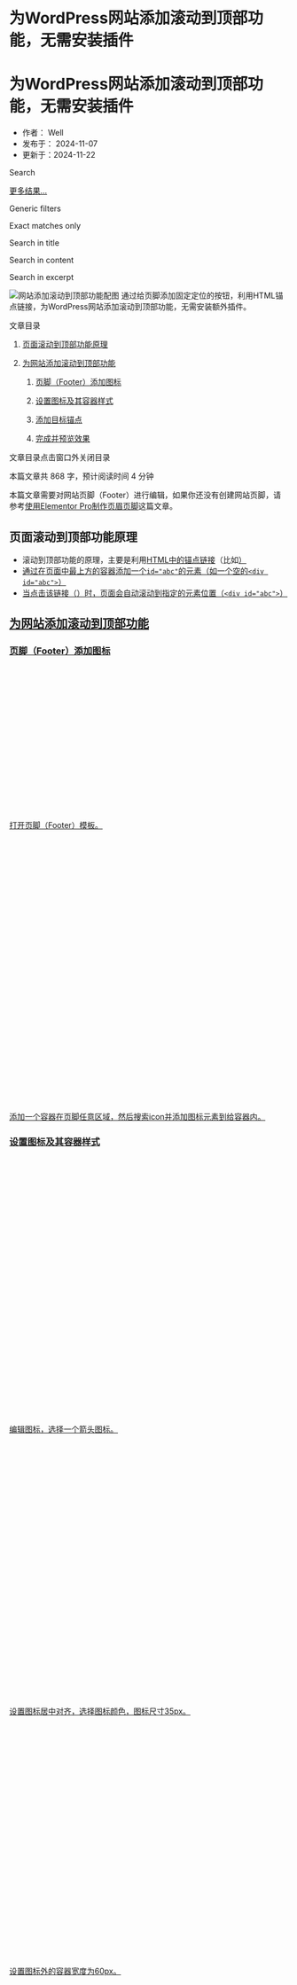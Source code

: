 # 为WordPress网站添加滚动到顶部功能，无需安装插件

# 为WordPress网站添加滚动到顶部功能，无需安装插件

-   作者： Well
-   发布于： 2024-11-07
-   更新于：2024-11-22

Search

[更多结果...](https://website-custom.com)

Generic filters

Exact matches only

Search in title

Search in content

Search in excerpt

![网站添加滚动到顶部功能配图](https://website-custom.com/wp-content/uploads/2024/11/回到顶部.svg)
通过给页脚添加固定定位的按钮，利用HTML锚点链接，为WordPress网站添加滚动到顶部功能，无需安装额外插件。

文章目录

1.  [页面滚动到顶部功能原理](#heading-vpgvhkmx2)
    
2.  [为网站添加滚动到顶部功能](#heading-qrc9xbllw)
    
    1.  [页脚（Footer）添加图标](#heading-97sytyn75)
        
    2.  [设置图标及其容器样式](#heading-uv2yj1p9p)
        
    3.  [添加目标锚点](#heading-89y7g3sz4)
        
    4.  [完成并预览效果](#heading-nledn9k3u)
        

[](#elementor-action%3Aaction%3Doff_canvas%3Aopen%26settings%3DeyJpZCI6IjNlNDZkNDMiLCJkaXNwbGF5TW9kZSI6Im9wZW4ifQ%3D%3D)

文章目录点击窗口外关闭目录

本篇文章共 868 字，预计阅读时间 4 分钟

本篇文章需要对网站页脚（Footer）进行编辑，如果你还没有创建网站页脚，请参考[使用Elementor Pro制作页眉页脚](https://website-custom.com/ele-pro-header-footer/)这篇文章。

## 页面滚动到顶部功能原理

-   滚动到顶部功能的原理，主要是利用[HTML中的锚点链接](https://www.w3.org/TR/html401/struct/links.html)（比如<a href=”#abc”>）
-   通过在页面中最上方的容器添加一个`id="abc"`的元素（如一个空的`<div id="abc">`）
-   当点击该链接（<a href=”#abc”>）时，页面会自动滚动到指定的元素位置（`<div id="abc">`）

## 为网站添加滚动到顶部功能

### 页脚（Footer）添加图标

![打开页脚模板](data:image/svg+xml,%3Csvg%20xmlns='http://www.w3.org/2000/svg'%20width='1024'%20height='533'%20viewBox='0%200%201024%20533'%3E%3C/svg%3E)

打开页脚（Footer）模板。

![添加图标元素](data:image/svg+xml,%3Csvg%20xmlns='http://www.w3.org/2000/svg'%20width='288'%20height='478'%20viewBox='0%200%20288%20478'%3E%3C/svg%3E)

添加一个容器在页脚任意区域，然后搜索icon并添加图标元素到给容器内。

### 设置图标及其容器样式

![设置箭头图标](data:image/svg+xml,%3Csvg%20xmlns='http://www.w3.org/2000/svg'%20width='304'%20height='467'%20viewBox='0%200%20304%20467'%3E%3C/svg%3E)

编辑图标，选择一个箭头图标。

![设置图标样式](data:image/svg+xml,%3Csvg%20xmlns='http://www.w3.org/2000/svg'%20width='293'%20height='461'%20viewBox='0%200%20293%20461'%3E%3C/svg%3E)

设置图标居中对齐，选择图标颜色，图标尺寸35px。

![设置容器宽度60px](data:image/svg+xml,%3Csvg%20xmlns='http://www.w3.org/2000/svg'%20width='287'%20height='421'%20viewBox='0%200%20287%20421'%3E%3C/svg%3E)

设置图标外的容器宽度为60px。

![设置图标外容器a链接](data:image/svg+xml,%3Csvg%20xmlns='http://www.w3.org/2000/svg'%20width='292'%20height='457'%20viewBox='0%200%20292%20457'%3E%3C/svg%3E)

设置图标外的容器HTML标签为a链接，链接内填写 #+任意字符（例如#backtop）。

![设置容器表框](data:image/svg+xml,%3Csvg%20xmlns='http://www.w3.org/2000/svg'%20width='295'%20height='573'%20viewBox='0%200%20295%20573'%3E%3C/svg%3E)

设置图标外的容器边框及边框圆角。

![打开容器高级设置](data:image/svg+xml,%3Csvg%20xmlns='http://www.w3.org/2000/svg'%20width='295'%20height='110'%20viewBox='0%200%20295%20110'%3E%3C/svg%3E)

![设置容器固定定位](data:image/svg+xml,%3Csvg%20xmlns='http://www.w3.org/2000/svg'%20width='282'%20height='362'%20viewBox='0%200%20282%20362'%3E%3C/svg%3E)

-   打开容器的高级设置
-   设置定位为固定
-   水平方向向右，偏移20px
-   垂直方向向下，偏移200px

预览一下样式：

![回到顶部按钮预览](data:image/svg+xml,%3Csvg%20xmlns='http://www.w3.org/2000/svg'%20width='175'%20height='190'%20viewBox='0%200%20175%20190'%3E%3C/svg%3E)

现在是一个不会随页面滚动的按钮样式，保存页脚模板。

### 添加目标锚点

![打开页眉Header模板](data:image/svg+xml,%3Csvg%20xmlns='http://www.w3.org/2000/svg'%20width='1286'%20height='203'%20viewBox='0%200%201286%20203'%3E%3C/svg%3E)

打开页眉Header模板。

![在页眉上方添加容器](data:image/svg+xml,%3Csvg%20xmlns='http://www.w3.org/2000/svg'%20width='1356'%20height='431'%20viewBox='0%200%201356%20431'%3E%3C/svg%3E)

在导航栏上方添加一个容器。

![容器高度设置为0](data:image/svg+xml,%3Csvg%20xmlns='http://www.w3.org/2000/svg'%20width='292'%20height='427'%20viewBox='0%200%20292%20427'%3E%3C/svg%3E)

设置这个容器的高度为0px。

![容器内距0，设置容器id](data:image/svg+xml,%3Csvg%20xmlns='http://www.w3.org/2000/svg'%20width='287'%20height='661'%20viewBox='0%200%20287%20661'%3E%3C/svg%3E)

-   设置这个容器的内距为0px。
-   CSS ID填写我们刚刚为页脚容器添加的锚链接：backtop（去掉#）

记得保存页眉模板。

### 完成并预览效果

这样，滚动到顶部效果就能实现了，我们到前台预览一下效果：

![效果预览GIF图](data:image/svg+xml,%3Csvg%20xmlns='http://www.w3.org/2000/svg'%20width='1560'%20height='856'%20viewBox='0%200%201560%20856'%3E%3C/svg%3E)
点击上方图片查看GIF动图

还推荐你看：

[WordPress插件分享](https://website-custom.com/plugins-share/)

[WordPress不使用插件添加视频的方法](https://website-custom.com/add-video/)

: ) 文章内容均为原创，转载须注明出处并添加原文链接，否则视为侵权

[外贸建站服务](https://website-custom.com/service/)

![](https://website-custom.com/wp-content/uploads/2025/06/外贸建站服务-1-800x571.webp)
提供专业外贸建站服务

[WordPress 插件下载](https://website-custom.com/resources/)

![WordPress建站资源下载](https://website-custom.com/wp-content/uploads/2024/09/WordPress建站资源下载.webp)
WordPress 插件下载，合理使用插件丰富网站功能

[外贸服务器推荐](https://website-custom.com/service/)

![WordPress服务器推荐，外贸专用VPS | 虚拟主机教程、测评](https://website-custom.com/wp-content/uploads/2025/06/server.webp)
WordPress专用VPS、虚拟主机推荐

文章标签

[CDN (4)](https://website-custom.com/tag/cdn/) [SEO (12)](https://website-custom.com/tag/seo/) [主题 (21)](https://website-custom.com/tag/theme/) [代码 (23)](https://website-custom.com/tag/code/) [创建模板 (13)](https://website-custom.com/tag/template-builder/) [功能实现 (61)](https://website-custom.com/tag/function-realization/) [域名 (8)](https://website-custom.com/tag/domain-name/) [宝塔面板 (9)](https://website-custom.com/tag/bt-panel/) [工具 (22)](https://website-custom.com/tag/tools/) [插件使用 (66)](https://website-custom.com/tag/plugins-use/) [服务器 (18)](https://website-custom.com/tag/server/) [网站安全 (6)](https://website-custom.com/tag/website-security/) [速度优化 (12)](https://website-custom.com/tag/speed-optimization/) [邮箱 (6)](https://website-custom.com/tag/email/)

文章推荐

![Vultr服务器购买教程配图 - well建站](data:image/svg+xml,%3Csvg%20xmlns='http://www.w3.org/2000/svg'%20width='150'%20height='150'%20viewBox='0%200%20150%20150'%3E%3C/svg%3E)

### [Vultr服务器购买教程，高性价比VPS服务器](https://website-custom.com/vultr-vps/)

![WordPress速度优化配图](data:image/svg+xml,%3Csvg%20xmlns='http://www.w3.org/2000/svg'%20width='150'%20height='150'%20viewBox='0%200%20150%20150'%3E%3C/svg%3E)

### [WordPress速度优化教程，谷歌测速100分](https://website-custom.com/speed-optimization/)

![WordPress如何管理B2B产品配图](data:image/svg+xml,%3Csvg%20xmlns='http://www.w3.org/2000/svg'%20width='150'%20height='150'%20viewBox='0%200%20150%20150'%3E%3C/svg%3E)

### [WordPress如何管理B2B产品？3种方法替代WooCommerce](https://website-custom.com/how-to-manage-b2b-products/)

![新网站怎么做SEO](data:image/svg+xml,%3Csvg%20xmlns='http://www.w3.org/2000/svg'%20width='150'%20height='150'%20viewBox='0%200%20150%20150'%3E%3C/svg%3E)

### [新网站怎么做SEO？给SEO新手的一些建议](https://website-custom.com/new-website-seo/)

文章目录

1.  [页面滚动到顶部功能原理](#heading-vpgvhkmx2)
    
2.  [为网站添加滚动到顶部功能](#heading-qrc9xbllw)
    
    1.  [页脚（Footer）添加图标](#heading-97sytyn75)
        
    2.  [设置图标及其容器样式](#heading-uv2yj1p9p)
        
    3.  [添加目标锚点](#heading-89y7g3sz4)
        
    4.  [完成并预览效果](#heading-nledn9k3u)
        

## 建站遇到问题？

联系我们获得技术支持

[快速了解](https://website-custom.com/support/)

[![联系我们获得免费技术咨询 、 付费技术支持](data:image/svg+xml,%3Csvg%20xmlns='http://www.w3.org/2000/svg'%20width='1536'%20height='592'%20viewBox='0%200%201536%20592'%3E%3C/svg%3E)

<img width="1536" height="592" src="https://website-custom.com/wp-content/uploads/2024/09/技术支持-1536x592.webp" class="attachment-1536x1536 size-1536x1536 wp-image-7962" alt="联系我们获得免费技术咨询 、 付费技术支持" srcset="https://website-custom.com/wp-content/uploads/2024/09/技术支持-1536x592.webp 1536w, https://website-custom.com/wp-content/uploads/2024/09/技术支持-500x193.webp 500w, https://website-custom.com/wp-content/uploads/2024/09/技术支持-800x308.webp 800w, https://website-custom.com/wp-content/uploads/2024/09/技术支持-300x116.webp 300w, https://website-custom.com/wp-content/uploads/2024/09/技术支持-768x296.webp 768w, https://website-custom.com/wp-content/uploads/2024/09/技术支持-18x7.webp 18w, https://website-custom.com/wp-content/uploads/2024/09/技术支持.webp 2000w" sizes="(max-width: 1536px) 100vw, 1536px" />

](https://website-custom.com/support/)

[上一页上一篇文章WordPress添加视频的2种方式，无需安装额外插件](https://website-custom.com/add-video/)

[下一篇文章注册Google Analytics账号，并带你了解GA操作界面下一页](https://website-custom.com/sign-in-ga/)

相关文章

[

![Elementor 无法进入编辑页面问题处理方法](data:image/svg+xml,%3Csvg%20xmlns='http://www.w3.org/2000/svg'%20width='500'%20height='500'%20viewBox='0%200%20500%20500'%3E%3C/svg%3E)

<img width="500" height="500" src="https://website-custom.com/wp-content/uploads/2025/08/Elementor-无法进入编辑页面问题处理方法-500x500.webp" class="attachment-medium size-medium wp-image-8844" alt="Elementor 无法进入编辑页面问题处理方法" />



](https://website-custom.com/elementor-malfunction/)

[Elementor 无法进入编辑页面问题处理方法](https://website-custom.com/elementor-malfunction/)

2025年 8月 15日

Elementor 无法进入编辑页面问题处理方法，本篇文章通过多种操作定位 Elementor 编辑器无法正常使用的问题，并提出具体的解决办法。

[

![Elementor V4 解读 | 测评，3.29.0 V4 Alpha版本重大更新](data:image/svg+xml,%3Csvg%20xmlns='http://www.w3.org/2000/svg'%20width='500'%20height='500'%20viewBox='0%200%20500%20500'%3E%3C/svg%3E)

<img width="500" height="500" src="https://website-custom.com/wp-content/uploads/2025/05/Elementor-Editor-V4.webp" class="attachment-medium size-medium wp-image-6771" alt="Elementor V4 解读 | 测评，3.29.0 V4 Alpha版本重大更新" />



](https://website-custom.com/elementor-v4-alpha-3-29-0/)

[Elementor V4 解读 | 测评，3.29.0 V4 Alpha版本重大更新](https://website-custom.com/elementor-v4-alpha-3-29-0/)

2025年 5月 21日

Elementor在2025年5月19日发布了3.29.0版本，该版本引入了下一代V4编辑器的Alpha版本，性能得到了提升，本篇文章带你了解ELementor V4的升级点。

[

![WordPress如何导入模板？Elementor使用模板快速搭建网站](data:image/svg+xml,%3Csvg%20xmlns='http://www.w3.org/2000/svg'%20width='500'%20height='500'%20viewBox='0%200%20500%20500'%3E%3C/svg%3E)

<img width="500" height="500" src="https://website-custom.com/wp-content/uploads/2025/04/template-500x500.webp" class="attachment-medium size-medium wp-image-6431" alt="WordPress如何导入模板？Elementor使用模板快速搭建网站" />



](https://website-custom.com/import-template/)

[WordPress如何导入模板？Elementor使用模板快速搭建网站](https://website-custom.com/import-template/)

2025年 5月 6日

WordPress如何导入模板？使用Elementor即可导入WP模板包，本篇教程还教你使用模板快速创建网站页面，对新手建站非常友好。

[

![Elementor超级菜单教程，使用Elementor为WordPress创建Mega Menu](data:image/svg+xml,%3Csvg%20xmlns='http://www.w3.org/2000/svg'%20width='300'%20height='300'%20viewBox='0%200%20300%20300'%3E%3C/svg%3E)

<img width="300" height="300" src="https://website-custom.com/wp-content/uploads/2025/01/mega-menu-300x300.webp" class="attachment-medium size-medium wp-image-4998" alt="Elementor超级菜单教程，使用Elementor为WordPress创建Mega Menu" />



](https://website-custom.com/elementor-mega-menu/)

[Elementor超级菜单教程，使用Elementor为WordPress创建Mega Menu](https://website-custom.com/elementor-mega-menu/)

2025年 2月 11日

Elementor超级菜单教程，不需要安装额外的插件，使用Elementor自带的Mega Menu就能为WordPress网站创建出完全自定义样式的超级菜单，跟随教程一起操作吧~